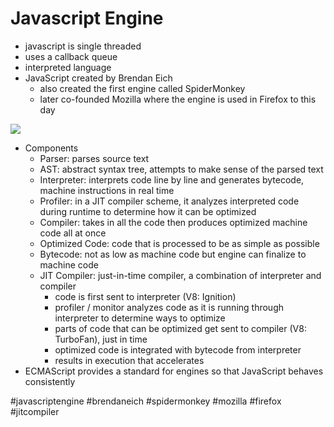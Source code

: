 # Javascript Engine
-   javascript is single threaded
-   uses a callback queue
-   interpreted language
-   JavaScript created by Brendan Eich
	-   also created the first engine called SpiderMonkey
	-   later co-founded Mozilla where the engine is used in Firefox to this day

![](https://lh6.googleusercontent.com/QadwkZ6rw03p8-gPmVlziEQFSYo19wD25AiXxGHNc57AEspg7POtctJfGrnEaDPJtD3WqUfMNwUQIZKMYb45bFI2LWhtaejtrIzIqn7-GIWMIHcMt6LmNHfPHtkKW3EsQ8AYsruF74O8fijoGg)

-   Components
	-   Parser: parses source text
	-   AST: abstract syntax tree, attempts to make sense of the parsed text
	-   Interpreter: interprets code line by line and generates bytecode, machine instructions in real time
	-   Profiler: in a JIT compiler scheme, it analyzes interpreted code during runtime to determine how it can be optimized
	-   Compiler: takes in all the code then produces optimized machine code all at once
	-   Optimized Code: code that is processed to be as simple as possible
	-   Bytecode: not as low as machine code but engine can finalize to machine code
	-   JIT Compiler: just-in-time compiler, a combination of interpreter and compiler
		-   code is first sent to interpreter (V8: Ignition)
		-   profiler / monitor analyzes code as it is running through interpreter to determine ways to optimize
		-   parts of code that can be optimized get sent to compiler (V8: TurboFan), just in time
		-   optimized code is integrated with bytecode from interpreter
		-   results in execution that accelerates
-   ECMAScript provides a standard for engines so that JavaScript behaves consistently

#javascriptengine #brendaneich #spidermonkey #mozilla #firefox #jitcompiler